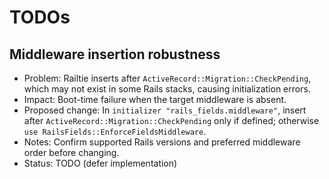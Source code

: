 # TODOs

## Middleware insertion robustness
- Problem: Railtie inserts after `ActiveRecord::Migration::CheckPending`, which may not exist in some Rails stacks, causing initialization errors.
- Impact: Boot-time failure when the target middleware is absent.
- Proposed change: In `initializer "rails_fields.middleware"`, insert after `ActiveRecord::Migration::CheckPending` only if defined; otherwise `use RailsFields::EnforceFieldsMiddleware`.
- Notes: Confirm supported Rails versions and preferred middleware order before changing.
- Status: TODO (defer implementation)

